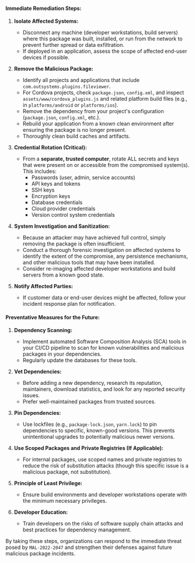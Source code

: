 #### Immediate Remediation Steps:

1.  **Isolate Affected Systems:**
    *   Disconnect any machine (developer workstations, build servers) where this package was built, installed, or run from the network to prevent further spread or data exfiltration.
    *   If deployed in an application, assess the scope of affected end-user devices if possible.

2.  **Remove the Malicious Package:**
    *   Identify all projects and applications that include `com.outsystems.plugins.fileviewer`.
    *   For Cordova projects, check `package.json`, `config.xml`, and inspect `assets/www/cordova_plugins.js` and related platform build files (e.g., in `platforms/android` or `platforms/ios`).
    *   Remove the dependency from your project's configuration (`package.json`, `config.xml`, etc.).
    *   Rebuild your application from a known clean environment after ensuring the package is no longer present.
    *   Thoroughly clean build caches and artifacts.

3.  **Credential Rotation (Critical):**
    *   From a **separate, trusted computer**, rotate ALL secrets and keys that were present on or accessible from the compromised system(s). This includes:
        *   Passwords (user, admin, service accounts)
        *   API keys and tokens
        *   SSH keys
        *   Encryption keys
        *   Database credentials
        *   Cloud provider credentials
        *   Version control system credentials

4.  **System Investigation and Sanitization:**
    *   Because an attacker may have achieved full control, simply removing the package is often insufficient.
    *   Conduct a thorough forensic investigation on affected systems to identify the extent of the compromise, any persistence mechanisms, and other malicious tools that may have been installed.
    *   Consider re-imaging affected developer workstations and build servers from a known good state.

5.  **Notify Affected Parties:**
    *   If customer data or end-user devices might be affected, follow your incident response plan for notification.

#### Preventative Measures for the Future:

1.  **Dependency Scanning:**
    *   Implement automated Software Composition Analysis (SCA) tools in your CI/CD pipeline to scan for known vulnerabilities and malicious packages in your dependencies.
    *   Regularly update the databases for these tools.

2.  **Vet Dependencies:**
    *   Before adding a new dependency, research its reputation, maintainers, download statistics, and look for any reported security issues.
    *   Prefer well-maintained packages from trusted sources.

3.  **Pin Dependencies:**
    *   Use lockfiles (e.g., `package-lock.json`, `yarn.lock`) to pin dependencies to specific, known-good versions. This prevents unintentional upgrades to potentially malicious newer versions.

4.  **Use Scoped Packages and Private Registries (If Applicable):**
    *   For internal packages, use scoped names and private registries to reduce the risk of substitution attacks (though this specific issue is a malicious package, not substitution).

5.  **Principle of Least Privilege:**
    *   Ensure build environments and developer workstations operate with the minimum necessary privileges.

6.  **Developer Education:**
    *   Train developers on the risks of software supply chain attacks and best practices for dependency management.

By taking these steps, organizations can respond to the immediate threat posed by `MAL-2022-2047` and strengthen their defenses against future malicious package incidents.